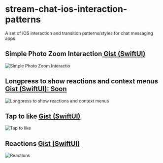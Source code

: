 # stream-chat-ios-interaction-patterns
A set of iOS interaction and transition patterns/styles for chat messaging apps

## Simple Photo Zoom Interaction<a href="https://gist.github.com/amosgyamfi/5214583c1445e575a84eb2f3dae17c08#file-singlephotozoom-swift****"> Gist (SwiftUI)</a>
![Simple Photo Zoom Interactio](https://github.com/GetStream/stream-chat-ios-interaction-patterns/blob/main/PhotoZoomEffect/singlePhotoZoom.gif)

## Longpress to show reactions and context menus <a href="">Gist (SwiftUI): Soon</a>
![Longpress to show reactions and context menus](https://github.com/GetStream/stream-chat-ios-interaction-patterns/blob/main/chat_interactions.gif)

## Tap to like <a href="https://gist.github.com/amosgyamfi/9151fd03e2b07c51c0f36055f0695271#file-taptolike-swift">Gist (SwiftUI)</a>
![Tap to like](https://github.com/GetStream/stream-chat-ios-interaction-patterns/blob/main/Interactions/tap_to_like.gif)

## Reactions <a href="https://gist.github.com/amosgyamfi/0f700c644ee3a0190bdccd00bf9a46e9#file-reactions-swift">Gist (SwiftUI)</a>
![Reactions](https://github.com/GetStream/stream-chat-ios-interaction-patterns/blob/main/Interactions/reactions.gif)


